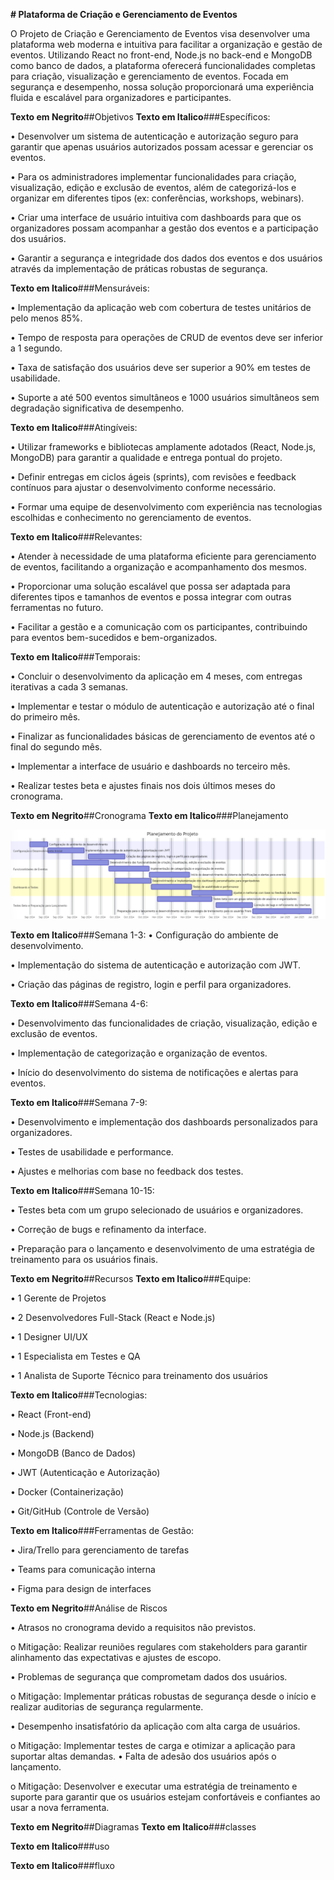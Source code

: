 **# Plataforma de Criação e Gerenciamento de Eventos**

O Projeto de Criação e Gerenciamento de Eventos visa desenvolver uma plataforma web moderna e intuitiva para facilitar a organização e gestão de eventos. Utilizando React no front-end, Node.js no back-end e MongoDB como banco de dados, a plataforma oferecerá funcionalidades completas para criação, visualização e gerenciamento de eventos. Focada em segurança e desempenho, nossa solução proporcionará uma experiência fluida e escalável para organizadores e participantes.

**Texto em Negrito**##Objetivos
**Texto em Italico**###Específicos:

•	Desenvolver um sistema de autenticação e autorização seguro para garantir que apenas usuários autorizados possam acessar e gerenciar os eventos.

•	Para os administradores implementar funcionalidades para criação, visualização, edição e exclusão de eventos, além de categorizá-los e organizar em diferentes tipos (ex: conferências, workshops, webinars).

•	Criar uma interface de usuário intuitiva com dashboards para que os organizadores possam acompanhar a gestão dos eventos e a participação dos usuários.

•	Garantir a segurança e integridade dos dados dos eventos e dos usuários através da implementação de práticas robustas de segurança.

**Texto em Italico**###Mensuráveis:

•	Implementação da aplicação web com cobertura de testes unitários de pelo menos 85%.

•	Tempo de resposta para operações de CRUD de eventos deve ser inferior a 1 segundo.

•	Taxa de satisfação dos usuários deve ser superior a 90% em testes de usabilidade.

•	Suporte a até 500 eventos simultâneos e 1000 usuários simultâneos sem degradação significativa de desempenho.

**Texto em Italico**###Atingíveis:

•	Utilizar frameworks e bibliotecas amplamente adotados (React, Node.js, MongoDB) para garantir a qualidade e entrega pontual do projeto.

•	Definir entregas em ciclos ágeis (sprints), com revisões e feedback contínuos para ajustar o desenvolvimento conforme necessário.

•	Formar uma equipe de desenvolvimento com experiência nas tecnologias escolhidas e conhecimento no gerenciamento de eventos.

**Texto em Italico**###Relevantes:

•	Atender à necessidade de uma plataforma eficiente para gerenciamento de eventos, facilitando a organização e acompanhamento dos mesmos.

•	Proporcionar uma solução escalável que possa ser adaptada para diferentes tipos e tamanhos de eventos e possa integrar com outras ferramentas no futuro.

•	Facilitar a gestão e a comunicação com os participantes, contribuindo para eventos bem-sucedidos e bem-organizados.

**Texto em Italico**###Temporais:

•	Concluir o desenvolvimento da aplicação em 4 meses, com entregas iterativas a cada 3 semanas.

•	Implementar e testar o módulo de autenticação e autorização até o final do primeiro mês.

•	Finalizar as funcionalidades básicas de gerenciamento de eventos até o final do segundo mês.

•	Implementar a interface de usuário e dashboards no terceiro mês.

•	Realizar testes beta e ajustes finais nos dois últimos meses do cronograma.

**Texto em Negrito**##Cronograma 
**Texto em Italico**###Planejamento

<!-- Caminho para a imagem do cronograma -->
![Planejamento Mensal](Img/PlanejamentoSemanal.png)


**Texto em Italico**###Semana 1-3:
•	Configuração do ambiente de desenvolvimento.

•	Implementação do sistema de autenticação e autorização com JWT.

•	Criação das páginas de registro, login e perfil para organizadores.

**Texto em Italico**###Semana 4-6:

•	Desenvolvimento das funcionalidades de criação, visualização, edição e exclusão de eventos.

•	Implementação de categorização e organização de eventos.

•	Início do desenvolvimento do sistema de notificações e alertas para eventos.

**Texto em Italico**###Semana 7-9:

•	Desenvolvimento e implementação dos dashboards personalizados para organizadores.

•	Testes de usabilidade e performance.

•	Ajustes e melhorias com base no feedback dos testes.

**Texto em Italico**###Semana 10-15:

•	Testes beta com um grupo selecionado de usuários e organizadores.

•	Correção de bugs e refinamento da interface.

•	Preparação para o lançamento e desenvolvimento de uma estratégia de treinamento para os usuários finais.

**Texto em Negrito**##Recursos
**Texto em Italico**###Equipe:

•	1 Gerente de Projetos

•	2 Desenvolvedores Full-Stack (React e Node.js)

•	1 Designer UI/UX

•	1 Especialista em Testes e QA

•	1 Analista de Suporte Técnico para treinamento dos usuários


**Texto em Italico**###Tecnologias:

•	React (Front-end)

•	Node.js (Backend)

•	MongoDB (Banco de Dados)

•	JWT (Autenticação e Autorização)

•	Docker (Containerização)

•	Git/GitHub (Controle de Versão)

**Texto em Italico**###Ferramentas de Gestão:

•	Jira/Trello para gerenciamento de tarefas

•	Teams para comunicação interna

•	Figma para design de interfaces

**Texto em Negrito**##Análise de Riscos

•	Atrasos no cronograma devido a requisitos não previstos.

o	Mitigação: Realizar reuniões regulares com stakeholders para garantir alinhamento das expectativas e ajustes de escopo.

•	Problemas de segurança que comprometam dados dos usuários.

o	Mitigação: Implementar práticas robustas de segurança desde o início e realizar auditorias de segurança regularmente.

•	Desempenho insatisfatório da aplicação com alta carga de usuários.

o	Mitigação: Implementar testes de carga e otimizar a aplicação para suportar altas demandas.
•	Falta de adesão dos usuários após o lançamento.

o	Mitigação: Desenvolver e executar uma estratégia de treinamento e suporte para garantir que os usuários estejam confortáveis e confiantes ao usar a nova ferramenta.

**Texto em Negrito**##Diagramas
**Texto em Italico**###classes
<!-- imagem


AAAAA FAZERRRRR -->

**Texto em Italico**###uso
<!-- imagem



AAAAAA FAZEEERRRR -->

**Texto em Italico**###fluxo
<!-- imagem





AAAAAAA FAZEEERRR -->